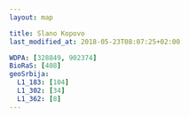 ```yaml
---
layout: map

title: Slano Kopovo
last_modified_at: 2018-05-23T08:07:25+02:00

WDPA: [328849, 902374]
BioRaS: [408]
geoSrbija:
  L1_183: [104]
  L1_302: [34]
  L1_362: [8]
---
```


